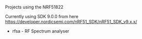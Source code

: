 Projects using the NRF51822

Currently using SDK 9.0.0 from here https://developer.nordicsemi.com/nRF51_SDK/nRF51_SDK_v9.x.x/

* rfsa - RF Spectrum analyser

